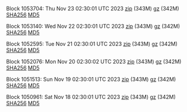 Block 1053704: Thu Nov 23 02:30:01 UTC 2023 [zip](https://files.01coin.io/mainnet/2023-11-23/bootstrap.dat.zip) (343M) [gz](https://files.01coin.io/mainnet/2023-11-23/bootstrap.dat.tar.gz) (342M) [SHA256](https://files.01coin.io/mainnet/2023-11-23/sha256.txt) [MD5](https://files.01coin.io/mainnet/2023-11-23/md5.txt)

Block 1053140: Wed Nov 22 02:30:01 UTC 2023 [zip](https://files.01coin.io/mainnet/2023-11-22/bootstrap.dat.zip) (343M) [gz](https://files.01coin.io/mainnet/2023-11-22/bootstrap.dat.tar.gz) (342M) [SHA256](https://files.01coin.io/mainnet/2023-11-22/sha256.txt) [MD5](https://files.01coin.io/mainnet/2023-11-22/md5.txt)

Block 1052595: Tue Nov 21 02:30:01 UTC 2023 [zip](https://files.01coin.io/mainnet/2023-11-21/bootstrap.dat.zip) (343M) [gz](https://files.01coin.io/mainnet/2023-11-21/bootstrap.dat.tar.gz) (342M) [SHA256](https://files.01coin.io/mainnet/2023-11-21/sha256.txt) [MD5](https://files.01coin.io/mainnet/2023-11-21/md5.txt)

Block 1052076: Mon Nov 20 02:30:02 UTC 2023 [zip](https://files.01coin.io/mainnet/2023-11-20/bootstrap.dat.zip) (343M) [gz](https://files.01coin.io/mainnet/2023-11-20/bootstrap.dat.tar.gz) (342M) [SHA256](https://files.01coin.io/mainnet/2023-11-20/sha256.txt) [MD5](https://files.01coin.io/mainnet/2023-11-20/md5.txt)

Block 1051513: Sun Nov 19 02:30:01 UTC 2023 [zip](https://files.01coin.io/mainnet/2023-11-19/bootstrap.dat.zip) (343M) [gz](https://files.01coin.io/mainnet/2023-11-19/bootstrap.dat.tar.gz) (342M) [SHA256](https://files.01coin.io/mainnet/2023-11-19/sha256.txt) [MD5](https://files.01coin.io/mainnet/2023-11-19/md5.txt)

Block 1050961: Sat Nov 18 02:30:01 UTC 2023 [zip](https://files.01coin.io/mainnet/2023-11-18/bootstrap.dat.zip) (343M) [gz](https://files.01coin.io/mainnet/2023-11-18/bootstrap.dat.tar.gz) (342M) [SHA256](https://files.01coin.io/mainnet/2023-11-18/sha256.txt) [MD5](https://files.01coin.io/mainnet/2023-11-18/md5.txt)
